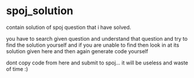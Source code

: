 # spoj_solution
contain solution of spoj question that i have solved.

you have to search given question and understand that question and try to find the solution yourself and if you are unable to find then look in at its solution given here and then again generate code yourself

dont copy code from here and submit to spoj...
it will be useless and waste of time :)
